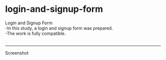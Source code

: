 # login-and-signup-form
Login and Signup Form <br>
-In this study, a login and signup form was prepared.<br>
-The work is fully compatible.<br><br>

<hr>

Screenshot <br><br>




